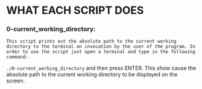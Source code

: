 # WHAT EACH SCRIPT DOES

### 0-current_working_directory: 
	This script prints out the absolute path to the current working directory to the terminal on invocation by the user of the program. In order to use the script just open a terminal and type in the following command:
`./0-current_working_directory`
and then press ENTER. This show cause the absolute path to the current working directory to be displayed on the screen. 
